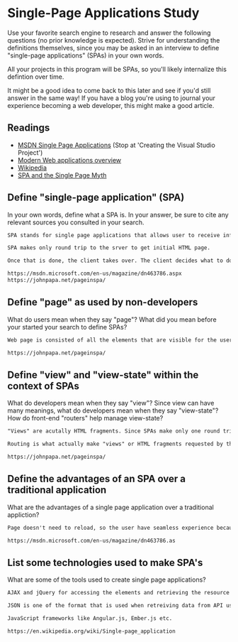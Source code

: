 # Single-Page Applications Study

Use your favorite search engine to research and answer the following questions
(no prior knowledge is expected). Strive for understanding the definitions
themselves, since you may be asked in an interview to define "single-page
applications" (SPAs) in your own words.

All your projects in this program will be SPAs, so you'll likely internalize
this defintion over time.

It might be a good idea to come back to this later and see if you'd still answer
in the same way! If you have a blog you're using to journal your experience
becoming a web developer, this might make a good article.

## Readings

-   [MSDN Single Page Applications](https://msdn.microsoft.com/en-us/magazine/dn463786.aspx) (Stop at 'Creating the Visual Studio Project')
-   [Modern Web applications overview](http://singlepageappbook.com/goal.html)
-   [Wikipedia](https://en.wikipedia.org/wiki/Single-page_application)
-   [SPA and the Single Page Myth](https://johnpapa.net/pageinspa/)

## Define "single-page application" (SPA)

In your own words, define what a SPA is. In your answer, be sure to cite any
relevant sources you consulted in your search.

```md
SPA stands for single page applications that allows user to receive information without refreshing the page. It uses AJAX for the communication with the back end. AJAX returns data in JSON format. Then the app uses JSON data to update the page dynamically.

SPA makes only round trip to the srver to get initial HTML page.

Once that is done, the client takes over. The client decides what to do on the page if anything.

https://msdn.microsoft.com/en-us/magazine/dn463786.aspx
https://johnpapa.net/pageinspa/
```

## Define "page" as used by non-developers

What do users mean when they say "page"? What did you mean before your started
your search to define SPAs?

```md
Web page is consisted of all the elements that are visible for the user when page loads. Buttons or menus aren't included because they change the visual representation of the page.

https://johnpapa.net/pageinspa/
```

## Define "view" and "view-state" within the context of SPAs

What do developers mean when they say "view"? Since view can have many meanings,
what do developers mean when they say "view-state"? How do front-end "routers"
help manage view-state?

```md
"Views" are acutally HTML fragments. Since SPAs make only one round trip to the server, all "pages" that are seen after first page loads are actually "views" rather than pages that we get when we refresh our browser.

Routing is what actually make "views" or HTML fragments requested by the client.

https://johnpapa.net/pageinspa/
```

## Define the advantages of an SPA over a traditional application

What are the advantages of a single page application over a traditional appliction?

```md
Page doesn't need to reload, so the user have seamless experience because data was accessed and delivered using AJAX.

https://msdn.microsoft.com/en-us/magazine/dn463786.as
```

## List some technologies used to make SPA's

What are some of the tools used to create single page applications?

```md
AJAX and jQuery for accessing the elements and retrieving the resource back to the user.

JSON is one of the format that is used when retreiving data from API using AJAX.

JavaScript frameworks like Angular.js, Ember.js etc.

https://en.wikipedia.org/wiki/Single-page_application
```

